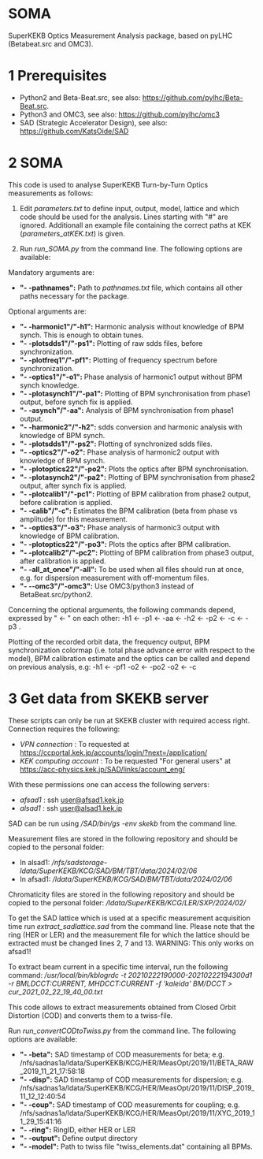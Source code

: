 # SOMA
SuperKEKB Optics Measurement Analysis package, based on pyLHC (Betabeat.src and OMC3).


# 1 Prerequisites

- Python2 and Beta-Beat.src, see also:  https://github.com/pylhc/Beta-Beat.src.
- Python3 and OMC3, see also: https://github.com/pylhc/omc3
- SAD (Strategic Accelerator Design), see also: https://github.com/KatsOide/SAD


# 2 SOMA

This code is used to analyse SuperKEKB Turn-by-Turn Optics measurements as follows:

1) Edit *parameters.txt* to define input, output, model, lattice and which code should be used for the analysis. Lines starting with "#" are ignored. Additionall an example file containing the correct paths at KEK (*parameters_atKEK.txt*) is given.

2) Run *run\_SOMA.py* from the command line. The following options are available:

Mandatory arguments are:
- **"- -pathnames":**
Path to *pathnames.txt* file, which contains all other paths necessary for the package.

Optional arguments are:
- **"- -harmonic1"/"-h1":**
Harmonic analysis without knowledge of BPM synch. This is enough to obtain tunes.
- **"- -plotsdds1"/"-ps1":**
Plotting of raw sdds files, before synchronization.
- **"- -plotfreq1"/"-pf1":**
Plotting of frequency spectrum before synchronization.
- **"- -optics1"/"-o1":**
Phase analysis of harmonic1 output without BPM synch knowledge.
- **"- -plotasynch1"/"-pa1":**
Plotting of BPM synchronisation from phase1 output, before synch fix is applied.
- **"- -asynch"/"-aa":**
Analysis of BPM synchronisation from phase1 output.
- **"- -harmonic2"/"-h2":**
sdds conversion and harmonic analysis with knowledge of BPM synch.
- **"- -plotsdds1"/"-ps2":**
Plotting of synchronized sdds files.
- **"- -optics2"/"-o2":**
Phase analysis of harmonic2 output with knowledge of BPM synch.
- **"- -plotoptics22"/"-po2":**
Plots the optics after BPM synchronisation.
- **"- -plotasynch2"/"-pa2":**
Plotting of BPM synchronisation from phase2 output, after synch fix is applied.
- **"- -plotcalib1"/"-pc1":**
Plotting of BPM calibration from phase2 output, before calibration is applied.
- **"- -calib"/"-c":**
Estimates the BPM calibration (beta from phase vs amplitude) for this measurement.
- **"- -optics3"/"-o3":**
Phase analysis of harmonic3 output with knowledge of BPM calibration.
- **"- -plotoptics22"/"-po3":**
Plots the optics after BPM calibration.
- **"- -plotcalib2"/"-pc2":**
Plotting of BPM calibration from phase3 output, after calibration is applied.
- **"- -all_at_once"/"-all":**
To be used when all files should run at once, e.g. for dispersion measurement with off-momentum files.
- **"- --omc3"/"-omc3":**
Use OMC3/python3 instead of BetaBeat.src/python2.


Concerning the optional arguments, the following commands depend, expressed by " <- " on each other:
    -h1 <- -p1 <- -aa <- -h2 <- -p2 <- -c <- -p3 .

Plotting of the recorded orbit data, the frequency output, BPM synchronization colormap (i.e. total phase advance error with respect to the model), BPM calibration estimate and the optics can be called and depend on previous analysis, e.g:
    -h1 <- -pf1
    -o2 <- -po2
    -o2 <- -c


# 3 Get data from SKEKB server 

These scripts can only be run at SKEKB cluster with required access right. Connection requires the following: 

- *VPN connection* : To requested at https://ccportal.kek.jp/accounts/login/?next=/application/
- *KEK computing account* : To be requested "For general users" at https://acc-physics.kek.jp/SAD/links/account_eng/

With these permissions one can access the following servers:
- *afsad1* : ssh user@afsad1.kek.jp
- *alsad1* : ssh user@alsad1.kek.jp


SAD can be run using */SAD/bin/gs -env skekb* from the command line.


Measurement files are stored in the following repository and should be copied to the personal folder:
- In alsad1: */nfs/sadstorage-ldata/SuperKEKB/KCG/SAD/BM/TBT/data/2024/02/06*
- In afsad1: */ldata/SuperKEKB/KCG/SAD/BM/TBT/data/2024/02/06*


Chromaticity files are stored in the following repository and should be copied to the personal folder:
*/ldata/SuperKEKB/KCG/LER/SXP/2024/02/*


To get the SAD lattice which is used at a specific measurement acquisition time run *extract\_sadlattice.sad* from the command line. Please note that the ring (HER or LER) and the measurement file for which the lattice should be extracted must be changed lines 2, 7 and 13. 
WARNING: This only works on afsad1!


To extract beam current in a specific time interval, run the following command:
*/usr/local/bin/kblogrdc -t 20210222190000-20210222194300d1 -r BMLDCCT:CURRENT, MHDCCT:CURRENT -f 'kaleida' BM/DCCT > cur_2021_02_22_19_40_00.txt*


This code allows to extract measurements obtained from Closed Orbit Distortion (COD) and converts them to a twiss-file.

Run *run\_convertCODtoTwiss.py* from the command line. The following options are available:

- **"- -beta":**
SAD timestamp of COD measurements for beta;
e.g. /nfs/sadnas1a/ldata/SuperKEKB/KCG/HER/MeasOpt/2019/11/BETA_RAW_2019_11_21_17:58:18
- **"- -disp":**
SAD timestamp of COD measurements for dispersion; 
e.g. /nfs/sadnas1a/ldata/SuperKEKB/KCG/HER/MeasOpt/2019/11/DISP_2019_11_12_12:40:54
- **"- -coup":**
SAD timestamp of COD measurements for coupling; 
e.g. /nfs/sadnas1a/ldata/SuperKEKB/KCG/HER/MeasOpt/2019/11/XYC_2019_11_29_15:41:16
- **"- -ring":**
RingID, either HER or LER
- **"- -output":**
Define output directory
- **"- -model":**
Path to twiss file "twiss_elements.dat" containing all BPMs.